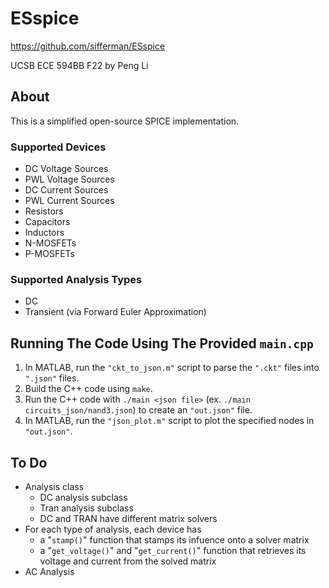 
# ESspice

<https://github.com/sifferman/ESspice>

UCSB ECE 594BB F22 by Peng Li

## About

This is a simplified open-source SPICE implementation.

### Supported Devices

* DC Voltage Sources
* PWL Voltage Sources
* DC Current Sources
* PWL Current Sources
* Resistors
* Capacitors
* Inductors
* N-MOSFETs
* P-MOSFETs

### Supported Analysis Types

* DC
* Transient (via Forward Euler Approximation)

## Running The Code Using The Provided `main.cpp`

1. In MATLAB, run the `"ckt_to_json.m"` script to parse the `".ckt"` files into `".json"` files.
2. Build the C++ code using `make`.
3. Run the C++ code with `./main <json file>` (ex. `./main circuits_json/nand3.json`) to create an `"out.json"` file.
4. In MATLAB, run the `"json_plot.m"` script to plot the specified nodes in `"out.json"`.

## To Do

* Analysis class
  * DC analysis subclass
  * Tran analysis subclass
  * DC and TRAN have different matrix solvers
* For each type of analysis, each device has
  * a "`stamp()`" function that stamps its infuence onto a solver matrix
  * a "`get_voltage()`" and "`get_current()`" function that retrieves its voltage and current from the solved matrix
* AC Analysis
